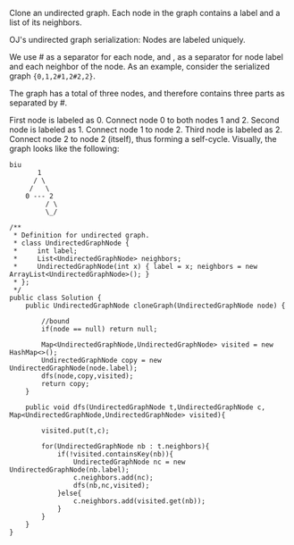 Clone an undirected graph. Each node in the graph contains a label and a list of its neighbors.


OJ's undirected graph serialization:
Nodes are labeled uniquely.

We use # as a separator for each node, and , as a separator for node label and each neighbor of the node.
As an example, consider the serialized graph `{0,1,2#1,2#2,2}`.

The graph has a total of three nodes, and therefore contains three parts as separated by #.

First node is labeled as 0. Connect node 0 to both nodes 1 and 2.
Second node is labeled as 1. Connect node 1 to node 2.
Third node is labeled as 2. Connect node 2 to node 2 (itself), thus forming a self-cycle.
Visually, the graph looks like the following:
```
biu
       1
      / \
     /   \
    0 --- 2
         / \
         \_/
```

```
/**
 * Definition for undirected graph.
 * class UndirectedGraphNode {
 *     int label;
 *     List<UndirectedGraphNode> neighbors;
 *     UndirectedGraphNode(int x) { label = x; neighbors = new ArrayList<UndirectedGraphNode>(); }
 * };
 */
public class Solution {
    public UndirectedGraphNode cloneGraph(UndirectedGraphNode node) {
        
        //bound
        if(node == null) return null;
        
        Map<UndirectedGraphNode,UndirectedGraphNode> visited = new HashMap<>();
        UndirectedGraphNode copy = new UndirectedGraphNode(node.label);
        dfs(node,copy,visited);
        return copy;
    }
    
    public void dfs(UndirectedGraphNode t,UndirectedGraphNode c, Map<UndirectedGraphNode,UndirectedGraphNode> visited){
        
        visited.put(t,c);
        
        for(UndirectedGraphNode nb : t.neighbors){
            if(!visited.containsKey(nb)){
                UndirectedGraphNode nc = new UndirectedGraphNode(nb.label);
                c.neighbors.add(nc);
                dfs(nb,nc,visited);
            }else{
                c.neighbors.add(visited.get(nb));
            }
        }
    }
}
```